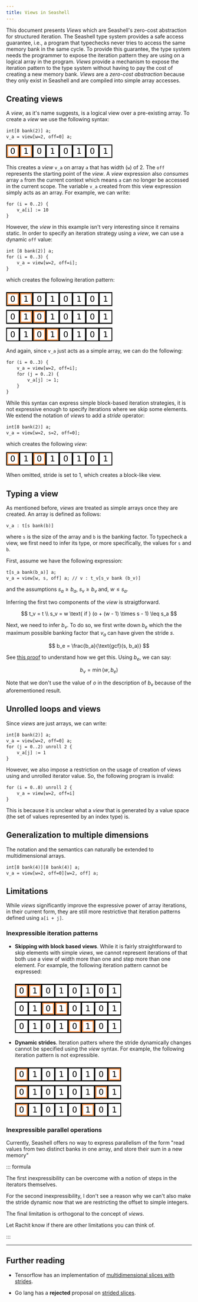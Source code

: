 ```yaml
---
title: Views in Seashell
---
```


This document presents _Views_ which are Seashell's zero-cost abstraction for
structured iteration. The Seashell type system provides a safe access
guarantee, i.e., a program that typechecks never tries to access the same
memory bank in the same cycle. To provide this guarantee, the type system
needs the programmer to expose the iteration pattern they are using on a
logical array in the program. _Views_ provide a mechanism to expose the iteration
pattern to the type system without having to pay the cost of creating a new memory
bank. _Views_ are a _zero-cost abstraction_ because they only exist in Seashell
and are compiled into simple array accesses.

## Creating views

A _view_, as it's name suggests, is a logical view over a pre-existing array.
To create a _view_ we use the following syntax:

```
int[8 bank(2)] a;
v_a = view[w=2, off=0] a;
```

![A width 2 view over an array](./img/row-view.png)

This creates a _view_ `v_a` on array `a` that has width (`w`) of 2. The `off`
represents the starting point of the _view_. A _view_ expression
also _consumes_ array `a` from the current context which means `a` can no
longer be accessed in the current scope. The variable `v_a` created from this
view expression simply acts as an array. For example, we can write:

```
for (i = 0..2) {
    v_a[i] := 10
}
```

However, the _view_ in this example isn't very interesting since it remains
static. In order to specify an iteration strategy using a _view_, we can use
a dynamic `off` value:

```
int [8 bank(2)] a;
for (i = 0..3) {
    v_a = view[w=2, off=i];
}
```

which creates the following iteration pattern:

![](./img/row-view-seq.png)

And again, since `v_a` just acts as a simple array, we can do the following:

```
for (i = 0..3) {
    v_a = view[w=2, off=i];
    for (j = 0..2) {
        v_a[j] := 1;
    }
}
```

While this syntax can express simple block-based iteration strategies, it is
not expressive enough to specify iterations where we skip some elements. We
extend the notation of _views_ to add a _stride_ operator:

```
int[8 bank(2)] a;
v_a = view[w=2, s=2, off=0];
```

which creates the following _view_:

![](./img/row-view-stride.png)

When omitted, stride is set to $1$, which creates a block-like view.

## Typing a view

As mentioned before, _views_ are treated as simple arrays once they are created.
An array is defined as follows:

```
v_a : t[s bank(b)]
```

where `s` is the size of the array and `b` is the banking factor. To typecheck
a view, we first need to infer its type, or more specifically, the values for
`s` and `b`.

First, assume we have the following expression:

```
t[s_a bank(b_a)] a;
v_a = view[w, s, off] a; // v : t_v[s_v bank (b_v)]
```

and the assumptions $s_a \geq b_a$, $s_v \geq b_v$ and, $w \leq s_a$.

Inferring the first two components of the _view_ is straigtforward.

$$
t_v = t \\
s_v = w \text{ if } (o + (w - 1) \times s - 1) \leq s_a
$$

Next, we need to infer $b_v$. To do so, we first write down $b_e$ which the
the maximum possible banking factor that $v_a$ can have given the stride $s$.

$$
b_e = \frac{b_a}{\text{gcf}(s, b_a)}
$$

See [this proof](https://www.quora.com/What-is-the-general-order-of-an-element-of-a-cyclic-group-of-order-n)
to understand how we get this. Using $b_e$, we can say:

$$
b_v = \min(w, b_e)
$$

Note that we don't use the value of $o$ in the description of $b_v$ because of
the aforementioned result.

## Unrolled loops and views

Since _views_ are just arrays, we can write:

```
int[8 bank(2)] a;
v_a = view[w=2, off=0] a;
for (j = 0..2) unroll 2 {
    v_a[j] := 1
}
```

However, we also impose a restriction on the usage of creation of views using
and unrolled iterator value. So, the following program is invalid:

```
for (i = 0..8) unroll 2 {
    v_a = view[w=2, off=i]
}
```

This is because it is unclear what a _view_ that is generated by a value space
(the set of values represented by an index type) is.

## Generalization to multiple dimensions

The notation and the semantics can naturally be extended to multidimensional
arrays.

```
int[8 bank(4)][8 bank(4)] a;
v_a = view[w=2, off=0][w=2, off] a;
```

## Limitations

While _views_ significantly improve the expressive power of array iterations,
in their current form, they are still more restrictive that iteration patterns
defined using `a[i + j]`.

### Inexpressible iteration patterns

* **Skipping with block based views**. While it is fairly straightforward to
  skip elements with simple _views_, we cannot represent iterations of that both
  use a view of width more than one and step more than one element. For example,
  the following iteration pattern cannot be expressed:

  ![](./img/row-imp-iterator-step.png)

* **Dynamic strides**. Iteration patters where the stride dynamically changes
  cannot be specified using the _view_ syntax. For example, the following iteration
  pattern is not expressible.
  
    ![](./img/row-imp-dyn-stride.png)

### Inexpressible parallel operations

Currently, Seashell offers no way to express parallelism of the form "read
values from two distinct banks in one array, and store their sum in a new
memory"


::: formula

The first inexpressibility can be overcome with a notion of steps in the iterators
themselves.

For the second inexpressibility, I don't see a reason why we can't also make
the stride dynamic now that we are restricting the offset to simple integers.

The final limitation is orthogonal to the concept of _views_.

Let Rachit know if there are other limitations you can think of.

:::

---

## Further reading

* Tensorflow has an implementation of [multidimensional slices with strides](https://www.tensorflow.org/api_docs/python/tf/strided_slice).

* Go lang has a **rejected** proposal on [strided slices](https://github.com/golang/go/issues/13253).